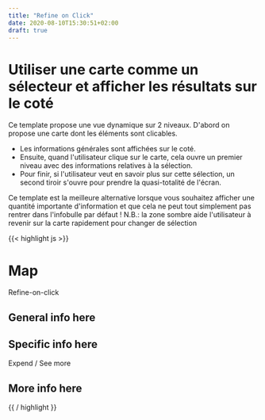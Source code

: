 ```yaml
---
title: "Refine on Click"
date: 2020-08-10T15:30:51+02:00
draft: true
---
```



# Utiliser une carte comme un sélecteur et afficher les résultats sur le coté

Ce template propose une vue dynamique sur 2 niveaux. D'abord on propose une carte dont les éléments sont clicables.
- Les informations générales sont affichées sur le coté.
- Ensuite, quand l'utilisateur clique sur le carte, cela ouvre un premier niveau avec des informations relatives à la sélection.
- Pour finir, si l'utilisateur veut en savoir plus sur cette sélection, un second tiroir s'ouvre pour prendre la quasi-totalité de l'écran.

Ce template est la meilleure alternative lorsque vous souhaitez afficher une quantité importante d'information et que cela ne peut tout simplement pas rentrer dans l'infobulle par défaut !
N.B.: la zone sombre aide l'utilisateur à revenir sur la carte rapidement pour changer de sélection

{{< highlight js >}}
<div class="ods-box donotcopy-specific"
     ng-init="donotcopy = { 'simulaterefineonclick' : false}">
    <div class="map-drawer-container"
         ng-class="{
                   'map-drawer-container--active': donotcopy.simulaterefineonclick,
                   'map-drawer-container--active-full': drawer.status}"
         ng-init="drawer = {'status':false}">    
        <div class="map-drawer-container__map">
            <div class="map-drawer-container__backdrop"
                 ng-click="donotcopy.simulaterefineonclick = undefined;
                           drawer.status = false"
                 ng-class="{'map-drawer-container__backdrop--active': donotcopy.simulaterefineonclick }">
            </div>
            <h1>
                Map
            </h1>
            <div class="ods-button"
                 ng-click="donotcopy.simulaterefineonclick = true">Refine-on-click</div>
        </div>
        <div class="map-drawer-container__info">
            <h2>
                General info here
            </h2>
        </div>
        <div class="map-drawer-container__drawer map-drawer-container__drawer__partial">                      
            <div class="map-drawer-container__drawer__close"
                 ng-click="donotcopy.simulaterefineonclick = undefined;
                           drawer.status = false">
                <i class="fa fa-times"></i>
            </div>
            <h2>
                Specific info here
            </h2>
            <div class="ods-button"
                 ng-click="drawer.status = !drawer.status">
                Expend / See more
            </div>
        </div>
        <div class="map-drawer-container__drawer map-drawer-container__drawer__full">
            <h2>
                More info here
            </h2>
        </div>
    </div>
</div>
{{ / highlight }}
